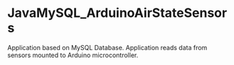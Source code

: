 # JavaMySQL_ArduinoAirStateSensors
Application based on MySQL Database. Application reads data from sensors mounted to Arduino microcontroller.
